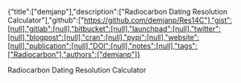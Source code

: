 {"title":["demjanp"],"description":["Radiocarbon Dating Resolution Calculator"],"github":["https://github.com/demjanp/Res14C"],"gist":[null],"gitlab":[null],"bitbucket":[null],"launchpad":[null],"twitter":[null],"blogpost":[null],"cran":[null],"pypi":[null],"website":[null],"publication":[null],"DOI":[null],"notes":[null],"tags":["Radiocarbon"],"authors":["demjanp"]}

Radiocarbon Dating Resolution Calculator